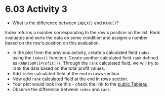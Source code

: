 # 6.03 Activity 3

- What is the difference between `INDEX()` and `RANK()`?

Index returns a number corresponding to the row's position on the list. Rank evaluates and sorts the data on some condition and assigns a number based on the row's position on this evaluation.

- In the plot from the previous activity, create a calculated field `index` using the `index()` function. Create another calculated field `rank` defined as `RANK(SUM([Profit]))`. Through the `rank` calculated field, we will try to rank the data based on the total profit values.
- Add `index` calculated field at the end in rows section.
- Now add `rank` calculated field at the end in rows section.
- Your plot would look like this - check the link to the [public Tableau](https://public.tableau.com/profile/himanshu.aggarwal2552#!/vizhome/6_3_activity3_solution/Sheet12?publish=yes).
- Observe the difference between `index` and `rank`.
